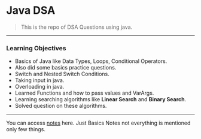 # Java DSA

> This is the repo of DSA Questions using java.

---

### Learning Objectives

- Basics of Java like Data Types, Loops, Conditional Operators.
- Also did some basics practice questions.
- Switch and Nested Switch Conditions.
- Taking input in java.
- Overloading in java.
- Learned Functions and how to pass values and VarArgs.
- Learning searching algorithms like <b>Linear Search</b> and <b>Binary Search</b>.
- Solved question on these algorithms.

---

You can access [notes](https://lapis-loaf-3c1.notion.site/Java-DSA-Notes-1c20991dce8f80d9a452d5207d05a741) here. Just Basics Notes not everything is mentioned only few things.
